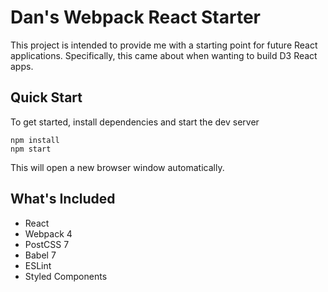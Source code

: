# Dan's Webpack React Starter

This project is intended to provide me with a starting point for future React applications.  Specifically, this came about when wanting to build D3 React apps.

## Quick Start
To get started, install dependencies and start the dev server
```
npm install
npm start
```
This will open a new browser window automatically.

## What's Included
* React
* Webpack 4
* PostCSS 7
* Babel 7
* ESLint
* Styled Components